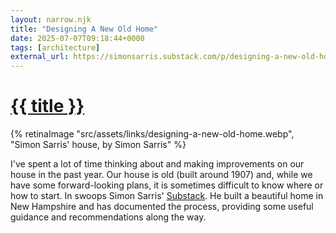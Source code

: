 ```yaml
---
layout: narrow.njk
title: "Designing A New Old Home"
date: 2025-07-07T09:18:44+0000
tags: [architecture]
external_url: https://simonsarris.substack.com/p/designing-a-new-old-home-beginnings?ref=daniel.pizza
---
```

<h1><a href="{{ external_url }}">{{ title }}</a></h1>

{% retinaImage "src/assets/links/designing-a-new-old-home.webp", "Simon Sarris' house, by Simon Sarris" %}

I've spent a lot of time thinking about and making improvements on our house in the past year. Our house is old (built around 1907) and, while we have some forward-looking plans, it is sometimes difficult to know where or how to start. In swoops Simon Sarris' [Substack](https://simonsarris.substack.com/?ref=daniel.pizza "Simon Sarris on Substack"). He built a beautiful home in New Hampshire and has documented the process, providing some useful guidance and recommendations along the way.
